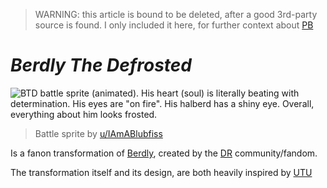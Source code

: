 > WARNING: this article is bound to be deleted, after a good 3rd-party source is found.
> I only included it here, for further context about [PB](./Phoenix%20Buster.md)

# _Berdly The Defrosted_
![BTD battle sprite (animated). His heart (soul) is literally beating with determination. His eyes are "on fire". His halberd has a shiny eye. Overall,  everything about him looks frosted.](https://i.redd.it/spmvj3ja64s71.gif)
> Battle sprite by [u/IAmABlubfiss](https://reddit.com/u/IAmABlubfiss)

Is a fanon transformation of [Berdly](https://deltarune.fandom.com/wiki/Berdly), created by the [DR](https://en.wikipedia.org/wiki/Deltarune) community/fandom.

The transformation itself and its design, are both heavily inspired by [UTU](https://undertale.fandom.com/wiki/Undyne#Genocide_Route)
